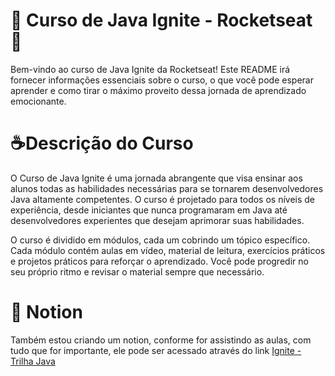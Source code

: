 # 🚀 Curso de Java Ignite - Rocketseat 🚀
Bem-vindo ao curso de Java Ignite da Rocketseat! Este README irá fornecer informações essenciais sobre o curso, o que você pode esperar aprender e como tirar o máximo proveito dessa jornada de aprendizado emocionante.

# ☕Descrição do Curso
O Curso de Java Ignite é uma jornada abrangente que visa ensinar aos alunos todas as habilidades necessárias para se tornarem desenvolvedores Java altamente competentes. O curso é projetado para todos os níveis de experiência, desde iniciantes que nunca programaram em Java até desenvolvedores experientes que desejam aprimorar suas habilidades.


O curso é dividido em módulos, cada um cobrindo um tópico específico. Cada módulo contém aulas em vídeo, material de leitura, exercícios práticos e projetos práticos para reforçar o aprendizado. Você pode progredir no seu próprio ritmo e revisar o material sempre que necessário.

# 📖 Notion 
Também estou criando um notion, conforme for assistindo as aulas, com tudo que for importante, ele pode ser acessado através do link [Ignite - Trilha Java](https://actually-crayfish-be7.notion.site/Trilha-Java-Ignite-5949b775e9d342edb7732a63a5a2527e?pvs=4)